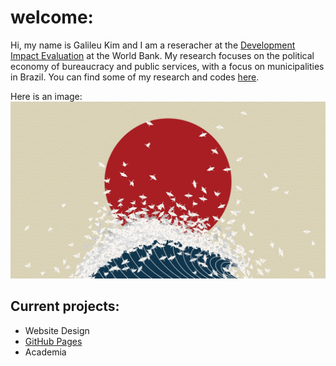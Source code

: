 # welcome:

Hi, my name is Galileu Kim and I am a reseracher at the [Development Impact Evaluation](https://www.worldbank.org/en/research/dime) at the World Bank. My research focuses on the political economy of bureaucracy and public services, with a focus on municipalities in Brazil. You can find some of my research and codes [here](https://github.com/galileukim).

Here is an image:
![](images/minimalism_origami.jpg)

## Current projects:

- Website Design
- [GitHub Pages](http://laderast.github.io)
- Academia